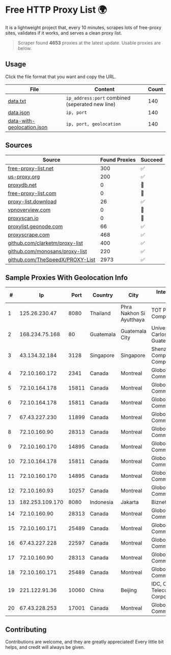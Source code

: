 
# Free HTTP Proxy List 🌍

It is a lightweight project that, every 10 minutes, scrapes lots of free-proxy sites, validates if it works, and serves a clean proxy list.


> Scraper found **4653** proxies at the latest update. Usable proxies are below.

## Usage

Click the file format that you want and copy the URL.


|File|Content|Count|
|----|-------|-----|
|[data.txt](https://raw.githubusercontent.com/themiralay/Proxy-List-World/master/data.txt)|`ip_address:port` combined (seperated new line)|140|
|[data.json](https://raw.githubusercontent.com/themiralay/Proxy-List-World/master/data.json)|`ip, port`|140|
|[data-with-geolocation.json](https://raw.githubusercontent.com/themiralay/Proxy-List-World/master/data-with-geolocation.json)|`ip, port, geolocation`|140|

## Sources

|Source|Found Proxies|Succeed|
|------|-------------|-------|
|[free-proxy-list.net](https://free-proxy-list.net)|300|✅|
|[us-proxy.org](https://www.us-proxy.org)|200|✅|
|[proxydb.net](http://proxydb.net)|0|🚫|
|[free-proxy-list.com](https://free-proxy-list.com/?page=&port=&type%5B%5D=http&type%5B%5D=https&up_time=0&search=Search)|0|🚫|
|[proxy-list.download](https://www.proxy-list.download/HTTP)|26|✅|
|[vpnoverview.com](https://vpnoverview.com/privacy/anonymous-browsing/free-proxy-servers)|0|🚫|
|[proxyscan.io](https://www.proxyscan.io)|0|🚫|
|[proxylist.geonode.com](https://proxylist.geonode.com/api/proxy-list?limit=300&page=1&sort_by=lastChecked&sort_type=desc&protocols=http,https)|66|✅|
|[proxyscrape.com](https://api.proxyscrape.com/v2/?request=displayproxies&protocol=http&timeout=10000&country=all&ssl=all&anonymity=all)|468|✅|
|[github.com/clarketm/proxy-list](https://raw.githubusercontent.com/clarketm/proxy-list/master/proxy-list-raw.txt)|400|✅|
|[github.com/monosans/proxy-list](https://raw.githubusercontent.com/monosans/proxy-list/main/proxies/http.txt)|220|✅|
|[github.com/TheSpeedX/PROXY-List](https://raw.githubusercontent.com/TheSpeedX/PROXY-List/master/http.txt)|2973|✅|


## Sample Proxies With Geolocation Info

|#|Ip|Port|Country|City|Internet Service Provider|
|-|--|----|-------|----|-------------------------|
|1|125.26.230.47|8080|Thailand|Phra Nakhon Si Ayutthaya|TOT Public Company Limited|
|2|168.234.75.168|80|Guatemala|Guatemala City|Universidad de San Carlos de Guatemala|
|3|43.134.32.184|3128|Singapore|Singapore|Shenzhen Tencent Computer Systems Company Limited|
|4|72.10.160.172|2341|Canada|Montreal|GloboTech Communications|
|5|72.10.164.178|15811|Canada|Montreal|GloboTech Communications|
|6|72.10.164.178|15811|Canada|Montreal|GloboTech Communications|
|7|67.43.227.230|11899|Canada|Montreal|GloboTech Communications|
|8|72.10.160.90|28313|Canada|Montreal|GloboTech Communications|
|9|72.10.160.170|14895|Canada|Montreal|GloboTech Communications|
|10|72.10.164.178|15811|Canada|Montreal|GloboTech Communications|
|11|72.10.160.170|14895|Canada|Montreal|GloboTech Communications|
|12|72.10.160.93|10257|Canada|Montreal|GloboTech Communications|
|13|182.253.109.170|8080|Indonesia|Jakarta|Biznet Metronet|
|14|72.10.160.90|28313|Canada|Montreal|GloboTech Communications|
|15|72.10.160.171|25489|Canada|Montreal|GloboTech Communications|
|16|67.43.227.228|22597|Canada|Montreal|GloboTech Communications|
|17|72.10.160.90|28313|Canada|Montreal|GloboTech Communications|
|18|72.10.160.171|25489|Canada|Montreal|GloboTech Communications|
|19|221.122.91.36|10060|China|Beijing|IDC, China Telecommunications Corporation|
|20|67.43.228.253|17001|Canada|Montreal|GloboTech Communications|



## Contributing

Contributions are welcome, and they are greatly appreciated! Every
little bit helps, and credit will always be given.


